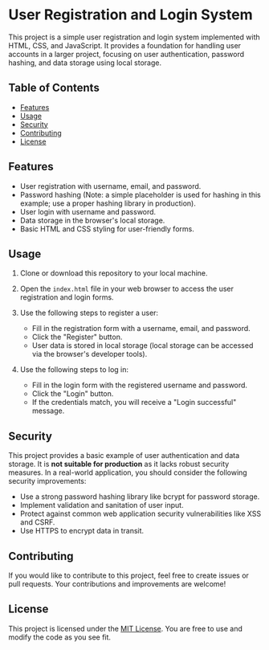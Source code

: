 # User Registration and Login System

This project is a simple user registration and login system implemented with HTML, CSS, and JavaScript. It provides a foundation for handling user accounts in a larger project, focusing on user authentication, password hashing, and data storage using local storage.

## Table of Contents

- [Features](#features)
- [Usage](#usage)
- [Security](#security)
- [Contributing](#contributing)
- [License](#license)

## Features

- User registration with username, email, and password.
- Password hashing (Note: a simple placeholder is used for hashing in this example; use a proper hashing library in production).
- User login with username and password.
- Data storage in the browser's local storage.
- Basic HTML and CSS styling for user-friendly forms.

## Usage

1. Clone or download this repository to your local machine.

2. Open the `index.html` file in your web browser to access the user registration and login forms.

3. Use the following steps to register a user:
   - Fill in the registration form with a username, email, and password.
   - Click the "Register" button.
   - User data is stored in local storage (local storage can be accessed via the browser's developer tools).

4. Use the following steps to log in:
   - Fill in the login form with the registered username and password.
   - Click the "Login" button.
   - If the credentials match, you will receive a "Login successful" message.

## Security

This project provides a basic example of user authentication and data storage. It is **not suitable for production** as it lacks robust security measures. In a real-world application, you should consider the following security improvements:

- Use a strong password hashing library like bcrypt for password storage.
- Implement validation and sanitation of user input.
- Protect against common web application security vulnerabilities like XSS and CSRF.
- Use HTTPS to encrypt data in transit.

## Contributing

If you would like to contribute to this project, feel free to create issues or pull requests. Your contributions and improvements are welcome!

## License

This project is licensed under the [MIT License](LICENSE). You are free to use and modify the code as you see fit.
